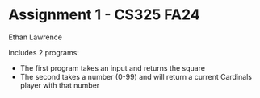 # Assignment 1 - CS325 FA24
Ethan Lawrence

Includes 2 programs:
- The first program takes an input and returns the square
- The second takes a number (0-99) and will return a current Cardinals player with that number